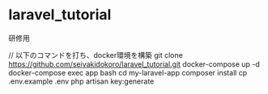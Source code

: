 # laravel_tutorial
研修用

// 以下のコマンドを打ち、docker環境を構築
git clone https://github.com/seiyakidokoro/laravel_tutorial.git
docker-compose up -d
docker-compose exec app bash
cd my-laravel-app
composer install
cp .env.example .env
php artisan key:generate
